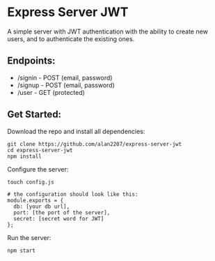# Express Server JWT

A simple server with JWT authentication with the ability to create new users, and to authenticate the existing ones.


## Endpoints:
* /signin - POST (email, password)
* /signup - POST (email, password)
* /user - GET (protected)

## Get Started:

Download the repo and install all dependencies:
```
git clone https://github.com/alan2207/express-server-jwt
cd express-server-jwt
npm install
```

Configure the server:
```
touch config.js

# the configuration should look like this:
module.exports = {
  db: [your db url],
  port: [the port of the server],
  secret: [secret word for JWT]
};
```

Run the server:
```
npm start
```
